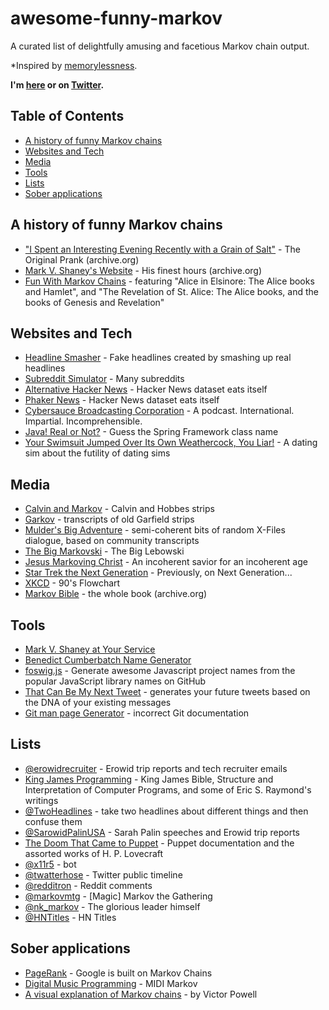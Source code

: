 # awesome-funny-markov
A curated list of delightfully amusing and facetious Markov chain output.

*Inspired by [memorylessness](https://en.wikipedia.org/wiki/Memorylessness).

**I'm [here](https://www.binarysludge.com) or on [Twitter](https://twitter.com/sublimino).**

## Table of Contents

- [A history of funny Markov chains](#a-history-of-funny-markov-chains)
- [Websites and Tech](#websites-and-tech)
- [Media](#media)
- [Tools](#tools)
- [Lists](#lists)
- [Sober applications](#sober-applications)

## A history of funny Markov chains

- ["I Spent an Interesting Evening Recently with a Grain of Salt"](https://web.archive.org/web/20011101013348/http://www.sincity.com/penn-n-teller/pcc/shaney.html) - The Original Prank (archive.org)
- [Mark V. Shaney's Website](https://web.archive.org/web/19970418070034/http://softway.com.au/people/mvs/) - His finest hours (archive.org)
- [Fun With Markov Chains](http://www.eblong.com/zarf/markov/) - featuring "Alice in Elsinore: The Alice books and Hamlet", and "The Revelation of St. Alice: The Alice books, and the books of Genesis and Revelation"


## Websites and Tech

- [Headline Smasher](http://www.headlinesmasher.com/best/all) - Fake headlines created by smashing up real headlines
- [Subreddit Simulator](https://www.reddit.com/r/subredditsimulator) - Many subreddits 
- [Alternative Hacker News](https://news.ycombniator.com/) - Hacker News dataset eats itself
- [Phaker News](http://lou.wtf/phaker-news/) - Hacker News dataset eats itself
- [Cybersauce Broadcasting Corporation](http://www.x11r5.com/radio/) - A  podcast. International. Impartial. Incomprehensible.
- [Java! Real or Not?](http://java.metagno.me/) - Guess the Spring Framework class name
- [Your Swimsuit Jumped Over Its Own Weathercock, You Liar!](http://patchworkdollgames.com/yourswimsuit/) - A dating sim about the futility of dating sims

## Media

- [Calvin and Markov](http://joshmillard.com/markov/calvin/) - Calvin and Hobbes strips
- [Garkov](http://joshmillard.com/garkov/) - transcripts of old Garfield strips
- [Mulder's Big Adventure](http://muldersbigadventure.com/markov/) - semi-coherent bits of random X-Files dialogue, based on community transcripts
- [The Big Markovski](http://joshmillard.com/markov/lebowski/) - The Big Lebowski
- [Jesus Markoving Christ](http://joshmillard.com/markov/christ/) - An incoherent savior for an incoherent age
- [Star Trek the Next Generation](http://joshmillard.com/markov/sttng/) - Previously, on Next Generation...
- [XKCD](https://xkcd.com/210/) - 90's Flowchart
- [Markov Bible](https://web.archive.org/web/20081224025955/http://www.markovbible.com/) - the whole book (archive.org)

## Tools

- [Mark V. Shaney at Your Service](http://www.yisongyue.com/shaney/)
- [Benedict Cumberbatch Name Generator](http://benedictcumberbatchgenerator.tumblr.com/)
- [foswig.js](http://mrsharpoblunto.github.io/foswig.js/) - Generate awesome Javascript project names from the popular JavaScript library names on GitHub
- [That Can Be My Next Tweet](http://yes.thatcan.be/my/next/tweet/) - generates your future tweets based on the DNA of your existing messages
- [Git man page Generator](http://git-man-page-generator.lokaltog.net/) - incorrect Git documentation
 
## Lists

- [@erowidrecruiter](https://twitter.com/erowidrecruiter) - Erowid trip reports and tech recruiter emails
- [King James Programming](http://kingjamesprogramming.tumblr.com/) - King James Bible, Structure and Interpretation of Computer Programs, and some of Eric S. Raymond's writings
- [@TwoHeadlines](https://twitter.com/TwoHeadlines) - take two headlines about different things and then confuse them
- [@SarowidPalinUSA](https://twitter.com/SarowidPalinUSA) - Sarah Palin speeches and Erowid trip reports
- [The Doom That Came to Puppet](http://thedoomthatcametopuppet.tumblr.com/) - Puppet documentation and the assorted works of H. P. Lovecraft
- [@x11r5](https://twitter.com/x11r5) - bot
- [@twatterhose](https://twitter.com/twatterhose) - Twitter public timeline
- [@redditron](https://twitter.com/redditron) - Reddit comments
- [@markovmtg](https://twitter.com/markovmtg) - [Magic] Markov the Gathering
- [@nk_markov](https://twitter.com/nk_markov) - The glorious leader himself
- [@HNTitles](https://twitter.com/HNTitles) - HN Titles

## Sober applications

- [PageRank](https://www.wikiwand.com/en/PageRank#/Damping_factor) - Google is built on Markov Chains
- [Digital Music Programming](http://peabody.sapp.org/class/dmp2/lab/markov1/) - MIDI Markov
- [A visual explanation of Markov chains](http://setosa.io/blog/2014/07/26/markov-chains/) - by Victor Powell


